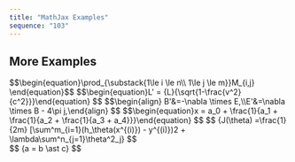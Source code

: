 ```yaml
---
title: "MathJax Examples"
sequence: "103"
---
```


<h2>More Examples</h2>

<div>
    $$\begin{equation}\prod_{\substack{1\le i \le n\\ 1\le j \le m}}M_{i,j} \end{equation}$$
    $$\begin{equation}L' = {L}{\sqrt{1-\frac{v^2}{c^2}}}\end{equation} $$
    $$\begin{align} B'&=-\nabla \times E,\\E'&=\nabla \times B - 4\pi j,\end{align} $$
    $$\begin{equation}x = a_0 + \frac{1}{a_1 + \frac{1}{a_2 + \frac{1}{a_3 + a_4}}}\end{equation} $$
    $$ {J(\theta) =\frac{1}{2m} [\sum^m_{i=1}(h_\theta(x^{(i)}) - y^{(i)})2 + \lambda\sum^n_{j=1}\theta^2_j} $$
</div>

<div>
    $$ {a = b \ast c} $$
</div>
